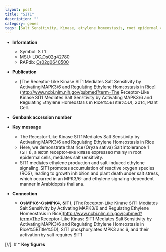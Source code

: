 ```yaml
---
layout: post
title: "SIT1"
description: ""
category: genes
tags: [Salt Sensitivity, Kinase, ethylene homeostasis, root epidermal cells, ethylene production, reactive oxygen species]
---
```


* **Information**  
    + Symbol: SIT1  
    + MSU: [LOC_Os02g42780](http://rice.plantbiology.msu.edu/cgi-bin/ORF_infopage.cgi?orf=LOC_Os02g42780)  
    + RAPdb: [Os02g0640500](http://rapdb.dna.affrc.go.jp/viewer/gbrowse_details/irgsp1?name=Os02g0640500)  

* **Publication**  
    + [The Receptor-Like Kinase SIT1 Mediates Salt Sensitivity by Activating MAPK3/6 and Regulating Ethylene Homeostasis in Rice](http://www.ncbi.nlm.nih.gov/pubmed?term=The Receptor-Like Kinase SIT1 Mediates Salt Sensitivity by Activating MAPK3/6 and Regulating Ethylene Homeostasis in Rice%5BTitle%5D), 2014, Plant Cell.

* **Genbank accession number**  

* **Key message**  
    + The Receptor-Like Kinase SIT1 Mediates Salt Sensitivity by Activating MAPK3/6 and Regulating Ethylene Homeostasis in Rice
    + Here, we demonstrate that rice (Oryza sativa) Salt Intolerance 1 (SIT1), a lectin receptor-like kinase expressed mainly in root epidermal cells, mediates salt sensitivity.
    + SIT1 mediates ethylene production and salt-induced ethylene signaling. SIT1 promotes accumulation of reactive oxygen species (ROS), leading to growth inhibition and plant death under salt stress, which occurred in an MPK3/6- and ethylene signaling-dependent manner in Arabidopsis thaliana.

* **Connection**  
    + __OsMPK6~OsMPK4__, __SIT1__, [The Receptor-Like Kinase SIT1 Mediates Salt Sensitivity by Activating MAPK3/6 and Regulating Ethylene Homeostasis in Rice](http://www.ncbi.nlm.nih.gov/pubmed?term=The Receptor-Like Kinase SIT1 Mediates Salt Sensitivity by Activating MAPK3/6 and Regulating Ethylene Homeostasis in Rice%5BTitle%5D), SIT1 phosphorylates MPK3 and 6, and their activation by salt requires SIT1

[//]: # * **Key figures**  


